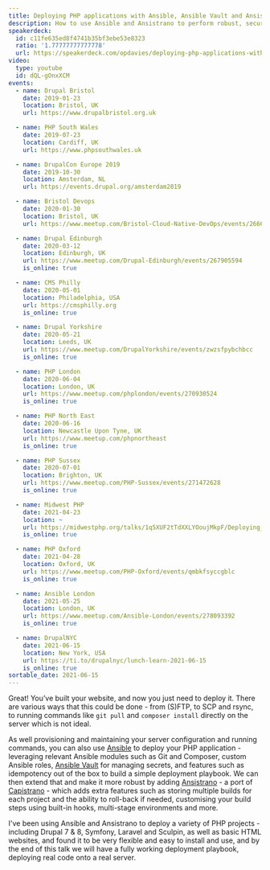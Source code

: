 ```yaml
---
title: Deploying PHP applications with Ansible, Ansible Vault and Ansistrano
description: How to use Ansible and Ansistrano to perform robust, secure deployments of your PHP applications.
speakerdeck:
  id: c11fe635ed8f4741b35bf3ebe53e8323
  ratio: '1.77777777777778'
  url: https://speakerdeck.com/opdavies/deploying-php-applications-with-ansible-ansible-vault-and-ansistrano
video:
  type: youtube
  id: dQL-gOnxXCM
events:
  - name: Drupal Bristol
    date: 2019-01-23
    location: Bristol, UK
    url: https://www.drupalbristol.org.uk

  - name: PHP South Wales
    date: 2019-07-23
    location: Cardiff, UK
    url: https://www.phpsouthwales.uk

  - name: DrupalCon Europe 2019
    date: 2019-10-30
    location: Amsterdam, NL
    url: https://events.drupal.org/amsterdam2019

  - name: Bristol Devops
    date: 2020-01-30
    location: Bristol, UK
    url: https://www.meetup.com/Bristol-Cloud-Native-DevOps/events/266609627

  - name: Drupal Edinburgh
    date: 2020-03-12
    location: Edinburgh, UK
    url: https://www.meetup.com/Drupal-Edinburgh/events/267905594
    is_online: true

  - name: CMS Philly
    date: 2020-05-01
    location: Philadelphia, USA
    url: https://cmsphilly.org
    is_online: true

  - name: Drupal Yorkshire
    date: 2020-05-21
    location: Leeds, UK
    url: https://www.meetup.com/DrupalYorkshire/events/zwzsfpybchbcc
    is_online: true

  - name: PHP London
    date: 2020-06-04
    location: London, UK
    url: https://www.meetup.com/phplondon/events/270930524
    is_online: true

  - name: PHP North East
    date: 2020-06-16
    location: Newcastle Upon Tyne, UK
    url: https://www.meetup.com/phpnortheast
    is_online: true

  - name: PHP Sussex
    date: 2020-07-01
    location: Brighton, UK
    url: https://www.meetup.com/PHP-Sussex/events/271472628
    is_online: true

  - name: Midwest PHP
    date: 2021-04-23
    location: ~
    url: https://midwestphp.org/talks/1q5XUF2tTdXXLYOoujMkpF/Deploying_PHP_applications_with_Ansible_Ansible_Vault_and_Ansistrano
    is_online: true

  - name: PHP Oxford
    date: 2021-04-28
    location: Oxford, UK
    url: https://www.meetup.com/PHP-Oxford/events/qmbkfsyccgblc
    is_online: true

  - name: Ansible London
    date: 2021-05-25
    location: London, UK
    url: https://www.meetup.com/Ansible-London/events/278093392
    is_online: true

  - name: DrupalNYC
    date: 2021-06-15
    location: New York, USA
    url: https://ti.to/drupalnyc/lunch-learn-2021-06-15
    is_online: true
sortable_date: 2021-06-15
---
```


Great! You’ve built your website, and now you just need to deploy it. There are various ways that this could be done - from (S)FTP, to SCP and rsync, to running commands like `git pull` and `composer install` directly on the server which is not ideal.

As well provisioning and maintaining your server configuration and running commands, you can also use [Ansible](https://www.ansible.com) to deploy your PHP application - leveraging relevant Ansible modules such as Git and Composer, custom Ansible roles, [Ansible Vault](https://docs.ansible.com/ansible/latest/user_guide/vault.html) for managing secrets, and features such as idempotency out of the box to build a simple deployment playbook. We can then extend that and make it more robust by adding [Ansistrano](https://ansistrano.com) - a port of [Capistrano](https://capistranorb.com) - which adds extra features such as storing multiple builds for each project and the ability to roll-back if needed, customising your build steps using built-in hooks, multi-stage environments and more.

I've been using Ansible and Ansistrano to deploy a variety of PHP projects - including Drupal 7 & 8, Symfony, Laravel and Sculpin, as well as basic HTML websites, and found it to be very flexible and easy to install and use, and by the end of this talk we will have a fully working deployment playbook, deploying real code onto a real server.
